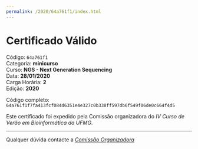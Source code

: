 ```yaml
---
permalink: /2020/64a761f1/index.html
---
```


# Certificado Válido

Código: `64a761f1`<br>
Categoria: **minicurso**<br>
Curso: **NGS - Next Generation Sequencing**<br>
Data: **28/01/2020**<br>
Carga Horária: **2**<br>
Edição: **2020**<br>


Código completo: `64a761f1f7fa413fcf084d6351e4e327c0b338ff597db6f549f06de0c664f4d5`


Este certificado foi expedido pela Comissão organizadora do *IV Curso de Verão em Bioinformática da UFMG*.

----

Qualquer dúvida contacte a [_Comissão Organizadora_](<mailto:cursobioinfoufmg@gmail.com$subject=[Certificados]>)

